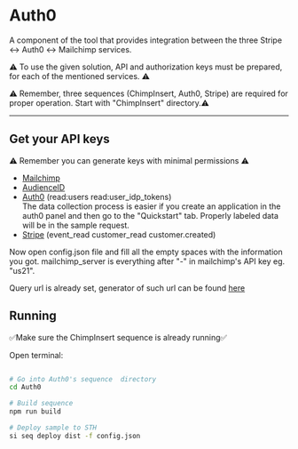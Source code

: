 # Auth0

A component of the tool that provides integration between the three Stripe :left_right_arrow: Auth0 :left_right_arrow: Mailchimp services.

:warning: To use the given solution, API and authorization keys must be prepared, for each of the mentioned services. :warning:

:warning: Remember, three sequences (ChimpInsert, Auth0, Stripe) are required for proper operation. Start with "ChimpInsert" directory.:warning:

___


## Get your API keys

:warning: Remember you can generate keys with minimal permissions :warning:

- [Mailchimp](https://mailchimp.com/help/about-api-keys/#:~:text=To%20generate%20an%20API%20key%2C%20follow%20these%20steps)
- [AudienceID](https://mailchimp.com/help/find-audience-id/)
- [Auth0](https://auth0.com/docs/secure/tokens/access-tokens/get-access-tokens#:~:text=Get%20Access%20Tokens-,Get%20Access%20Tokens,-To%20access%20your) (read:users read:user_idp_tokens) \
The data collection process is easier if you create an application in the auth0 panel and then go to the "Quickstart" tab. Properly labeled data will be in the sample request.
- [Stripe](https://dashboard.stripe.com/test/apikeys) (event_read  customer_read   customer.created)

Now open config.json file and fill all the empty spaces with the information you got. mailchimp_server is everything after "-" in mailchimp's API key eg. "us21".

Query url is already set, generator of such url can be found [here](https://auth0.com/docs/api/management/v2#!/Users/get_users)

## Running
:white_check_mark:Make sure the ChimpInsert sequence is already running:white_check_mark:

Open terminal:

```bash

# Go into Auth0's sequence  directory
cd Auth0

# Build sequence
npm run build

# Deploy sample to STH
si seq deploy dist -f config.json

```
